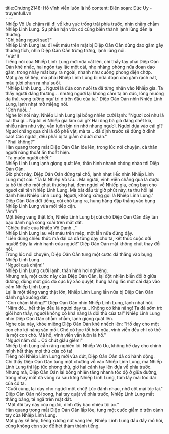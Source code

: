 title:Chương2148: Hổ vĩnh viễn luôn là hổ
content:
Biên soạn: Đức Uy - truyenfull.vn<br>- --<br>Nhiếp Vô Ưu chậm rãi đi về khu vực trống trải phía trước, nhìn chằm chằm Nhiếp Linh Lung. Sự phẫn hận vốn có cũng biến thành lạnh lùng đến lạ thường.<br>"Chỉ bằng ngươi sao?"<br>Nhiếp Linh Lung lau đi vết máu trên mặt bị Diệp Oản Oản dùng dao găm gây thương tích, nhìn Diệp Oản Oản trừng trừng, lạnh lùng nói.<br>"Vút"!!<br>Tiếng nói của Nhiếp Linh Lung mới vừa cất lên, chỉ thấy tay phải Diệp Oản Oản khẽ nhấc, hai ngón tay lắc một cái, nhẹ nhàng phóng nửa đoạn dao găm, trong nháy mắt bay ra ngoài, nhanh như cuồng phong điện chớp.<br>Một giây kế tiếp, má phải Nhiếp Linh Lung bị nửa đoạn dao găm rạch nát, máu tươi phun ra như suối.<br>"Nhiếp Linh Lung... Ngươi là đứa con nuôi ta đã từng nhận vào Nhiếp gia. Ta thấy ngươi đáng thương... nhưng ngươi lại không cảm tạ ân đức, lòng muông dạ thú, vọng tưởng ngự trị ở trên đầu của ta." Diệp Oản Oản nhìn Nhiếp Linh Lung, lạnh nhạt mở miệng nói.<br>"Con nuôi..."<br>Nghe lời nói này, Nhiếp Linh Lung lại bỗng nhiên cười lạnh: "Ngươi coi như là cái thá gì... Ngươi vì Nhiếp gia làm cái gì? Hai ông bà già đáng chết kia, nhiều năm như vậy, vẫn luôn bịn rịn nhớ nhung ngươi. Ngươi dựa vào cái gì? Ngươi chẳng qua chỉ là đồ phế vật, mà ta... đã định trước sẽ đứng ở đỉnh cao! Các ngươi, đều phải bị ta giẫm ở dưới chân."<br>"Phải không?"<br>Hàn quang trong mắt Diệp Oản Oản lóe lên, trong lúc nói chuyện, cả thân người nàng thoắt ẩn thoắt hiện.<br>"Ta muốn ngươi chết!"<br>Nhiếp Linh Lung lạnh giọng quát lên, thân hình nhanh chóng nhào tới Diệp Oản Oản.<br>Giờ phút này, Diệp Oản Oản đứng tại chỗ, lạnh nhạt liếc nhìn Nhiếp Linh Lung một cái: "Ta là Nhiếp Vô Ưu... Mà ngươi, vĩnh viễn chẳng qua là được ta bố thí cho một chút thương hại, đem ngươi về Nhiếp gia, cũng ban cho ngươi cái tên Nhiếp Linh Lung. Mà bắt đầu từ giờ phút này, ta thu hồi lại danh hiệu Nhiếp Linh Lung. Ngươi, không xứng gọi là Nhiếp Linh Lung."<br>Diệp Oản Oản dứt tiếng, cùi chỏ tung ra, hung hăng đập thẳng vào bụng Nhiếp Linh Lung vừa mới tiếp cận.<br>"Ầm"!<br>Một tiếng vang thật lớn, Nhiếp Linh Lung bị cùi chỏ Diệp Oản Oản đầy tàn bạo đánh ngã sóng xoài trên mặt đất.<br>"Chiêu thức của Nhiếp Vô Danh..."<br>Nhiếp Linh Lung lau vết máu trên mép, một lần nữa đứng dậy.<br>"Liền dùng chiêu thức mà đại ca đã từng dạy cho ta, kết thúc cuộc đời ngươi! Đây là vinh hạnh của ngươi!" Diệp Oản Oản mặt không chút thay đổi nói.<br>Trong lúc nói chuyện, Diệp Oản Oản tung một cước đá thẳng vào bụng Nhiếp Linh Lung.<br>"Ngươi quá chậm!"<br>Nhiếp Linh Lung cười lạnh, thân hình hơi nghiêng.<br>Nhưng mà, một cước này của Diệp Oản Oản, lại đột nhiên biến đổi ở giữa đường, dùng một góc độ cực kỳ xảo quyệt, hung hăng lắc một cái đập vào cằm Nhiếp Linh Lung.<br>Lại là một tiếng vang thật lớn, Nhiếp Linh Lung lần nữa bị Diệp Oản Oản đánh ngã xuống đất.<br>"Còn chậm không?" Diệp Oản Oản nhìn Nhiếp Linh Lung, lạnh nhạt hỏi.<br>"Năm đó... hết thảy đều là ngươi dạy ta... Không có khả năng! Ta đã sớm trò giỏi hơn thầy, ngươi không có khả năng là đối thủ của ta!" Nhiếp Linh Lung nhìn Diệp Oản Oản chằm chằm, lạnh giọng quát lên.<br>Nghe câu này, khóe miệng Diệp Oản Oản khẽ nhếch lên: "Hổ dạy cho một con chó kỹ năng săn mồi. Chó có học tốt hơn nữa, vĩnh viễn đều chỉ có thể là một con chó. Mà hổ, vĩnh viễn vẫn luôn là hổ."<br>"Ngươi năm đó... Có chút giấu giếm!"<br>Nhiếp Linh Lung cắn răng nghiến lợi. Nhiếp Vô Ưu, không hề dạy cho chính mình hết thảy mọi thứ của cô ta!<br>Tiếng nói Nhiếp Linh Lung mới vừa dứt, Diệp Oản Oản đã có hành động.<br>Chỉ thấy Diệp Oản Oản tung một chưởng vỗ vào Nhiếp Linh Lung, mà Nhiếp Linh Lung thì lập tức phòng thủ, giơ hai cánh tay lên đưa về phía trước.<br>Nhưng mà, Diệp Oản Oản lại bỗng nhiên tăng nhanh tốc độ ở giữa đường, trong nháy mắt đã vòng ra sau lưng Nhiếp Linh Lung, túm lấy mái tóc dài của cô ta.<br>"Cuối cùng, lại dạy cho ngươi một chút! Lúc đánh nhau, nhớ cột mái tóc lại."<br>Diệp Oản Oản nói xong, hai tay quật về phía trước, Nhiếp Linh Lung mất thăng bằng, té ngã trên mặt đất.<br>"Một đôi tay này của ngươi, dính đầy bao nhiêu tội ác."<br>Hàn quang trong mắt Diệp Oản Oản lấp lóe, tung một cước giẫm ở trên cánh tay của Nhiếp Linh Lung.<br>Một giây kế tiếp, tiếng xương nứt vang lên, Nhiếp Linh Lung đầu đầy mồ hôi, cũng không còn sức để hét thảm thành tiếng.